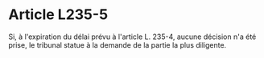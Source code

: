 # Article L235-5

Si, à l'expiration du délai prévu à l'article L. 235-4, aucune décision n'a été prise, le tribunal statue à la demande de la partie la plus diligente.
